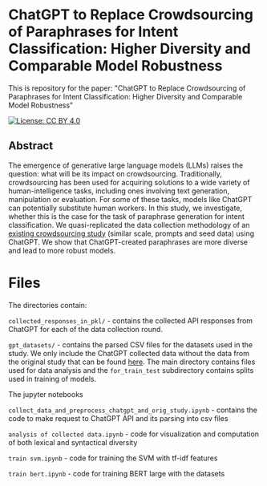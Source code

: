 # ChatGPT to Replace Crowdsourcing of Paraphrases for Intent Classification: Higher Diversity and Comparable Model Robustness

This is repository for the paper: "ChatGPT to Replace Crowdsourcing of Paraphrases for Intent Classification: Higher Diversity and Comparable Model Robustness"

[![License: CC BY 4.0](https://img.shields.io/badge/License-CC_BY_4.0-lightgrey.svg)](https://creativecommons.org/licenses/by/4.0/)

## Abstract

The emergence of generative large language models (LLMs) raises the question: what will be its impact on crowdsourcing. Traditionally, crowdsourcing has been used for acquiring solutions to a wide variety of human-intelligence tasks, including ones involving text generation, manipulation or evaluation. For some of these tasks, models like ChatGPT can potentially substitute human workers. In this study, we investigate, whether this is the case for the task of paraphrase generation for intent classification. We quasi-replicated the data collection methodology of an [existing crowdsourcing study](https://aclanthology.org/2020.emnlp-main.650/) (similar scale, prompts and seed data) using ChatGPT. We show that ChatGPT-created paraphrases are more diverse and lead to more robust models.


# Files

The directories contain:

``collected_responses_in_pkl/`` - contains the collected API responses from ChatGPT for each of the data collection round.

``gpt_datasets/`` - contains the parsed CSV files for the datasets used in the study. We only include the ChatGPT collected data without the data from the original study that can be found [here](https://aclanthology.org/2020.emnlp-main.650/). The main directory contains files used for data analysis and the ``for_train_test`` subdirectory contains splits used in training of models.

The jupyter notebooks

`collect_data_and_preprocess_chatgpt_and_orig_study.ipynb` - contains the code to make request to ChatGPT API and its parsing into csv files

`analysis of collected data.ipynb` - code for visualization and computation of both lexical and syntactical diversity

`train svm.ipynb` - code for training the SVM with tf-idf features

`train bert.ipynb` - code for training BERT large with the datasets
